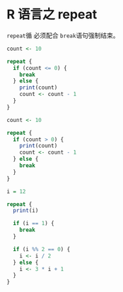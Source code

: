 # R 语言之 repeat

`repeat`循 必须配合 `break`语句强制结束。

```R
count <- 10

repeat {
  if (count <= 0) {
    break
  } else {
    print(count)
    count <- count - 1
  }
}
```

```R
count <- 10

repeat {
  if (count > 0) {
    print(count)
    count <- count - 1
  } else {
    break
  }
}
```

```R
i = 12

repeat {
  print(i)

  if (i == 1) {
    break
  }

  if (i %% 2 == 0) {
    i <- i / 2
  } else {
    i <- 3 * i + 1
  }
}
```

